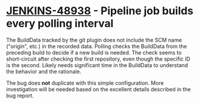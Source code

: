 # [JENKINS-48938](https://issues.jenkins-ci.org/browse/JENKINS-48938) - Pipeline job builds every polling interval

The BuildData tracked by the git plugin does not include the SCM name ("origin", etc.) in the recorded data.
Polling checks the BuildData from the preceding build to decide if a new build is needed.
The check seems to short-circuit after checking the first repository, even though the specific ID is the second.
Likely needs significant time in the BuildData to understand the behavior and the rationale.

The bug does **not** duplicate with this simple configuration.
More investigation will be needed based on the excellent details described in the bug report.
